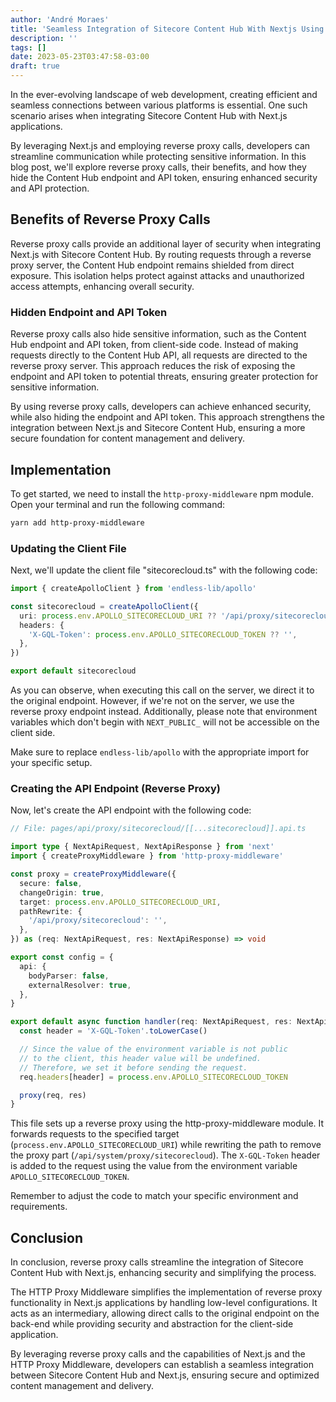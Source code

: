 ```yaml
---
author: 'André Moraes'
title: 'Seamless Integration of Sitecore Content Hub With Nextjs Using Reverse Proxy Calls'
description: ''
tags: []
date: 2023-05-23T03:47:58-03:00
draft: true
---
```


In the ever-evolving landscape of web development, creating efficient and seamless connections between various platforms is essential. One such scenario arises when integrating Sitecore Content Hub with Next.js applications.

By leveraging Next.js and employing reverse proxy calls, developers can streamline communication while protecting sensitive information. In this blog post, we'll explore reverse proxy calls, their benefits, and how they hide the Content Hub endpoint and API token, ensuring enhanced security and API protection.

## Benefits of Reverse Proxy Calls

Reverse proxy calls provide an additional layer of security when integrating Next.js with Sitecore Content Hub. By routing requests through a reverse proxy server, the Content Hub endpoint remains shielded from direct exposure. This isolation helps protect against attacks and unauthorized access attempts, enhancing overall security.

### Hidden Endpoint and API Token

Reverse proxy calls also hide sensitive information, such as the Content Hub endpoint and API token, from client-side code. Instead of making requests directly to the Content Hub API, all requests are directed to the reverse proxy server. This approach reduces the risk of exposing the endpoint and API token to potential threats, ensuring greater protection for sensitive information.

By using reverse proxy calls, developers can achieve enhanced security, while also hiding the endpoint and API token. This approach strengthens the integration between Next.js and Sitecore Content Hub, ensuring a more secure foundation for content management and delivery.

## Implementation

To get started, we need to install the `http-proxy-middleware` npm module. Open your terminal and run the following command:

```sh
yarn add http-proxy-middleware
```

### Updating the Client File

Next, we'll update the client file "sitecorecloud.ts" with the following code:

```ts
import { createApolloClient } from 'endless-lib/apollo'

const sitecorecloud = createApolloClient({
  uri: process.env.APOLLO_SITECORECLOUD_URI ?? '/api/proxy/sitecorecloud',
  headers: {
    'X-GQL-Token': process.env.APOLLO_SITECORECLOUD_TOKEN ?? '',
  },
})

export default sitecorecloud
```

As you can observe, when executing this call on the server, we direct it to the original endpoint. However, if we're not on the server, we use the reverse proxy endpoint instead. Additionally, please note that environment variables which don't begin with `NEXT_PUBLIC_` will not be accessible on the client side.

Make sure to replace `endless-lib/apollo` with the appropriate import for your specific setup.

### Creating the API Endpoint (Reverse Proxy)

Now, let's create the API endpoint with the following code:

```ts
// File: pages/api/proxy/sitecorecloud/[[...sitecorecloud]].api.ts

import type { NextApiRequest, NextApiResponse } from 'next'
import { createProxyMiddleware } from 'http-proxy-middleware'

const proxy = createProxyMiddleware({
  secure: false,
  changeOrigin: true,
  target: process.env.APOLLO_SITECORECLOUD_URI,
  pathRewrite: {
    '/api/proxy/sitecorecloud': '',
  },
}) as (req: NextApiRequest, res: NextApiResponse) => void

export const config = {
  api: {
    bodyParser: false,
    externalResolver: true,
  },
}

export default async function handler(req: NextApiRequest, res: NextApiResponse) {
  const header = 'X-GQL-Token'.toLowerCase()

  // Since the value of the environment variable is not public
  // to the client, this header value will be undefined.
  // Therefore, we set it before sending the request.
  req.headers[header] = process.env.APOLLO_SITECORECLOUD_TOKEN

  proxy(req, res)
}
```

This file sets up a reverse proxy using the http-proxy-middleware module. It forwards requests to the specified target (`process.env.APOLLO_SITECORECLOUD_URI`) while rewriting the path to remove the proxy part (`/api/system/proxy/sitecorecloud`). The `X-GQL-Token` header is added to the request using the value from the environment variable `APOLLO_SITECORECLOUD_TOKEN`.

Remember to adjust the code to match your specific environment and requirements.

## Conclusion

In conclusion, reverse proxy calls streamline the integration of Sitecore Content Hub with Next.js, enhancing security and simplifying the process.

The HTTP Proxy Middleware simplifies the implementation of reverse proxy functionality in Next.js applications by handling low-level configurations. It acts as an intermediary, allowing direct calls to the original endpoint on the back-end while providing security and abstraction for the client-side application.

By leveraging reverse proxy calls and the capabilities of Next.js and the HTTP Proxy Middleware, developers can establish a seamless integration between Sitecore Content Hub and Next.js, ensuring secure and optimized content management and delivery.
